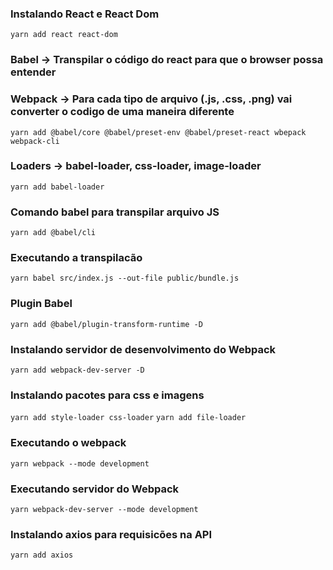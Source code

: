 ### Instalando React e React Dom
`yarn add react react-dom`

### Babel -> Transpilar o código do react para que o browser possa entender
### Webpack -> Para cada tipo de arquivo (.js, .css, .png) vai converter o codigo de uma maneira diferente
`yarn add @babel/core @babel/preset-env @babel/preset-react wbepack webpack-cli`

### Loaders -> babel-loader, css-loader, image-loader
`yarn add babel-loader`

### Comando babel para transpilar arquivo JS
`yarn add @babel/cli`

### Executando a transpilacão
`yarn babel src/index.js --out-file public/bundle.js`

### Plugin Babel
`yarn add @babel/plugin-transform-runtime -D`

### Instalando servidor de desenvolvimento do Webpack
`yarn add webpack-dev-server -D`

### Instalando pacotes para css e imagens
`yarn add style-loader css-loader`
`yarn add file-loader`

### Executando o webpack
`yarn webpack --mode development`

### Executando servidor do Webpack
`yarn webpack-dev-server --mode development`

### Instalando axios para requisicões na API
`yarn add axios`
